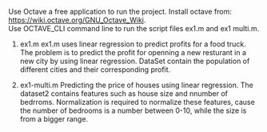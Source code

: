 Use Octave a free application to run the project.
Install octave from:   https://wiki.octave.org/GNU_Octave_Wiki. \
Use OCTAVE_CLI command line to run the script files ex1.m and ex1 multi.m.


1) ex1.m
ex1.m uses linear regression to predict profits for a food truck. The problem is to predict the profit for openning a new resturant in a new city by using linear regression.
DataSet contain the population of different cities and their corresponding profit.

2) ex1-multi.m
Predicting the price of houses using linear regression.
The dataset2 contains features such as house size and nnumber of bedrroms. Normalization is required to normalize these features, cause the number of bedrooms is a number between 0-10, while the size is from a bigger range.
